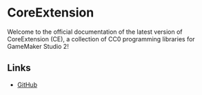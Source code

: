 # CoreExtension
Welcome to the official documentation of the latest version of CoreExtension (CE), a collection of CC0 programming libraries for GameMaker Studio 2!

## Links
* [GitHub](https://github.com/blueburn-cz/CoreExtension)
